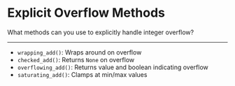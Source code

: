 # Explicit Overflow Methods

What methods can you use to explicitly handle integer overflow?

---

- `wrapping_add()`: Wraps around on overflow
- `checked_add()`: Returns `None` on overflow
- `overflowing_add()`: Returns value and boolean indicating overflow
- `saturating_add()`: Clamps at min/max values
